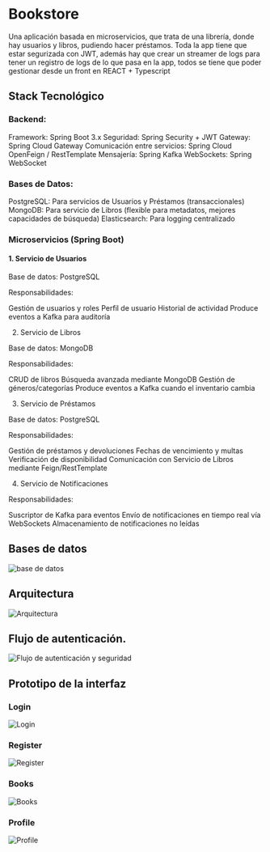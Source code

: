 # Bookstore
Una aplicación basada en microservicios, que trata de una librería, donde hay usuarios y libros, pudiendo hacer préstamos. Toda la app tiene que estar segurizada con JWT, además hay que crear un streamer de logs para tener un registro de logs de lo que pasa en la app, todos se tiene que poder gestionar desde un front en REACT + Typescript

## Stack Tecnológico

### Backend:

Framework: Spring Boot 3.x
Seguridad: Spring Security + JWT
Gateway: Spring Cloud Gateway
Comunicación entre servicios: Spring Cloud OpenFeign / RestTemplate
Mensajería: Spring Kafka
WebSockets: Spring WebSocket


### Bases de Datos:

PostgreSQL: Para servicios de Usuarios y Préstamos (transaccionales)
MongoDB: Para servicio de Libros (flexible para metadatos, mejores capacidades de búsqueda)
Elasticsearch: Para logging centralizado



### Microservicios (Spring Boot)
#### 1. Servicio de Usuarios

Base de datos: PostgreSQL

Responsabilidades:

Gestión de usuarios y roles
Perfil de usuario
Historial de actividad
Produce eventos a Kafka para auditoría



2. Servicio de Libros

Base de datos: MongoDB

Responsabilidades:

CRUD de libros
Búsqueda avanzada mediante MongoDB
Gestión de géneros/categorías
Produce eventos a Kafka cuando el inventario cambia



3. Servicio de Préstamos

Base de datos: PostgreSQL

Responsabilidades:

Gestión de préstamos y devoluciones
Fechas de vencimiento y multas
Verificación de disponibilidad
Comunicación con Servicio de Libros mediante Feign/RestTemplate



4. Servicio de Notificaciones

Responsabilidades:

Suscriptor de Kafka para eventos
Envío de notificaciones en tiempo real vía WebSockets
Almacenamiento de notificaciones no leídas

## Bases de datos
![base de datos](https://github.com/user-attachments/assets/85bd2040-ed1c-44ac-ac78-b324eef5cef7)

## Arquitectura
![Arquitectura](https://github.com/user-attachments/assets/c16d27e1-9634-4c26-9874-e83191981288)

## Flujo de autenticación.
![Flujo de autenticación y seguridad](https://github.com/user-attachments/assets/bff52552-666e-4502-b75c-a83f861b5cca)

## Prototipo de la interfaz
### Login
![Login](https://github.com/user-attachments/assets/5b78eb21-ac36-4c01-8cbc-0c43ae8d6111)

### Register
![Register](https://github.com/user-attachments/assets/41d53ce3-dc37-4c0c-90e2-2195d7d0211a)

### Books
![Books](https://github.com/user-attachments/assets/44335b92-dbd4-46dd-91e0-187c05173dca)

### Profile
![Profile](https://github.com/user-attachments/assets/1e7aaf8e-0bc7-4fa9-9925-d2dc6cb78c5e)




